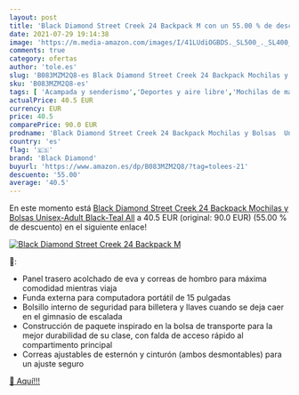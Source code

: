 ```yaml
---
layout: post
title: 'Black Diamond Street Creek 24 Backpack M con un 55.00 % de descuento'
date: 2021-07-29 19:14:38
image: 'https://m.media-amazon.com/images/I/41LUdiOGBDS._SL500_._SL400_.jpg'
comments: true
category: ofertas
author: 'tole.es'
slug: 'B083MZM2Q8-es Black Diamond Street Creek 24 Backpack Mochilas y Bolsas...'
sku: 'B083MZM2Q8-es'
tags: [ 'Acampada y senderismo','Deportes y aire libre','Mochilas de marcha','Mochilas y bolsas','Ropa y equipamiento para ocio al aire libre','backpack','black diamond', ]
actualPrice: 40.5 EUR
currency: EUR
price: 40.5
comparePrice: 90.0 EUR
prodname: 'Black Diamond Street Creek 24 Backpack Mochilas y Bolsas  Unisex-Adult  Black-Teal  All'
country: 'es'
flag: '🇪🇸'
brand: 'Black Diamond'
buyurl: 'https://www.amazon.es/dp/B083MZM2Q8/?tag=tolees-21'
descuento: '55.00'
average: '40.5'
---
```


En este momento está [Black Diamond Street Creek 24 Backpack Mochilas y Bolsas  Unisex-Adult  Black-Teal  All](https://www.amazon.es/dp/B083MZM2Q8/?tag=tolees-21) a 40.5 EUR (original: 90.0 EUR) (55.00 %  de descuento) en el siguiente enlace!

[![Black Diamond Street Creek 24 Backpack M](https://m.media-amazon.com/images/I/41LUdiOGBDS._SL500_._SL400_.jpg)](https://www.amazon.es/dp/B083MZM2Q8/?tag=tolees-21)

🔎:

- Panel trasero acolchado de eva y correas de hombro para máxima comodidad mientras viaja
- Funda externa para computadora portátil de 15 pulgadas
- Bolsillo interno de seguridad para billetera y llaves cuando se deja caer en el gimnasio de escalada
- Construcción de paquete inspirado en la bolsa de transporte para la mejor durabilidad de su clase, con falda de acceso rápido al compartimento principal
- Correas ajustables de esternón y cinturón (ambos desmontables) para un ajuste seguro

[🛒 Aquí!!!](https://www.amazon.es/dp/B083MZM2Q8/?tag=tolees-21)
